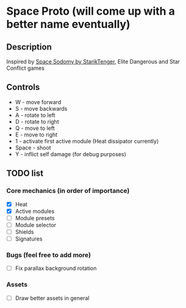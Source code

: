 # Space Proto (will come up with a better name eventually)

## Description

Inspired by [Space Sodomy by StarikTenger](https://github.com/StarikTenger/SpaceSodomy2), Elite Dangerous and Star Conflict games

## Controls

- W - move forward
- S - move backwards
- A - rotate to left
- D - rotate to right
- Q - move to left
- E - move to right
- 1 - activate first active module (Heat dissipator currently)
- Space - shoot
- Y - inflict self damage (for debug purposes)

## TODO list

### Core mechanics (in order of importance)

- [x] Heat
- [x] Active modules
- [ ] Module presets
- [ ] Module selector
- [ ] Shields
- [ ] Signatures

### Bugs (feel free to add more)
- [ ] Fix parallax background rotation

### Assets
- [ ] Draw better assets in general
